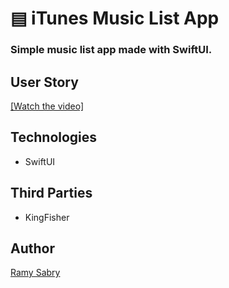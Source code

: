# ▤ iTunes Music List App

### Simple music list app made with SwiftUI.

## User Story
[[Watch the video]](https://youtube.com/shorts/TEiRT0vuLuA?feature=share)

## Technologies
- SwiftUI

## Third Parties
- KingFisher

## Author

[Ramy Sabry](https://github.com/ramysabry22)

